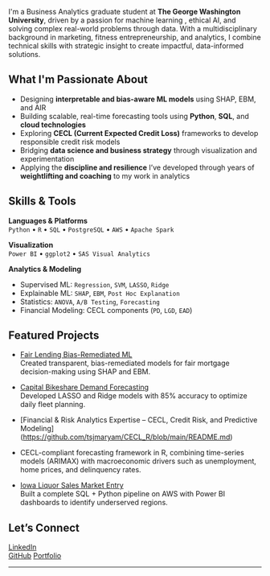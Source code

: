 
I'm a Business Analytics graduate student at **The George Washington University**, driven by a passion for  machine learning , ethical AI, and solving complex real-world problems through data. With a multidisciplinary background in marketing, fitness entrepreneurship, and analytics, I combine technical skills with strategic insight to create impactful, data-informed solutions.

##  What I'm Passionate About
- Designing **interpretable and bias-aware ML models** using SHAP, EBM, and AIR  
- Building scalable, real-time forecasting tools using **Python**, **SQL**, and **cloud technologies**  
- Exploring **CECL (Current Expected Credit Loss)** frameworks to develop responsible credit risk models  
- Bridging **data science and business strategy** through visualization and experimentation  
- Applying the **discipline and resilience** I’ve developed through years of **weightlifting and coaching** to my work in analytics

##  Skills & Tools

**Languages & Platforms**  
`Python` • `R` • `SQL` • `PostgreSQL` • `AWS` • `Apache Spark`

**Visualization**  
`Power BI` • `ggplot2` • `SAS Visual Analytics`

**Analytics & Modeling**  
- Supervised ML: `Regression`, `SVM`, `LASSO`, `Ridge`  
- Explainable ML: `SHAP`, `EBM`, `Post Hoc Explanation`  
- Statistics: `ANOVA`, `A/B Testing`, `Forecasting`  
- Financial Modeling: CECL components (`PD`, `LGD`, `EAD`)

## Featured Projects

- [ Fair Lending Bias-Remediated ML](https://github.com/tsjmaryam/RML--Group-6)  
  Created transparent, bias-remediated models for fair mortgage decision-making using SHAP and EBM.

- [ Capital Bikeshare Demand Forecasting](https://github.com/tsjmaryam/Machine-Learning-II)  
  Developed LASSO and Ridge models with 85% accuracy to optimize daily fleet planning.

- [Financial & Risk Analytics Expertise – CECL, Credit Risk, and Predictive Modeling] (https://github.com/tsjmaryam/CECL_R/blob/main/README.md)
- CECL-compliant forecasting framework in R, combining time-series models (ARIMAX) with macroeconomic drivers such as unemployment, home prices, and delinquency rates.


- [ Iowa Liquor Sales Market Entry](https://github.com/tsjmaryam/Iowa-Liquor-Sales-Analysis-for-Market-Entry)  
  Built a complete SQL + Python pipeline on AWS with Power BI dashboards to identify underserved regions.


##  Let’s Connect
 [LinkedIn](https://linkedin.com/in/maryamshahbazali)  
 [GitHub](https://github.com/tsjmaryam)
 [Portfolio](https://tsjmaryam.github.io/)

---


